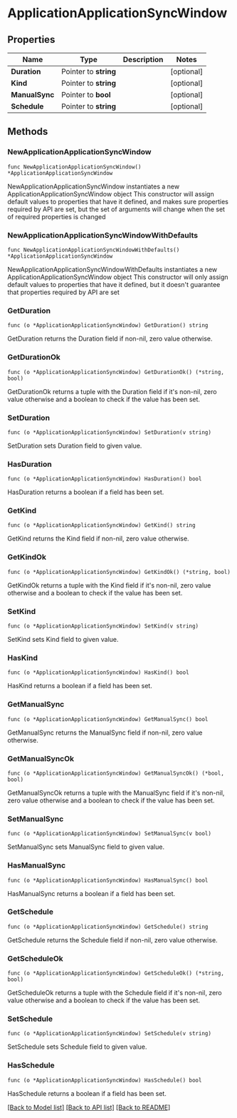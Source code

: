 # ApplicationApplicationSyncWindow

## Properties

Name | Type | Description | Notes
------------ | ------------- | ------------- | -------------
**Duration** | Pointer to **string** |  | [optional] 
**Kind** | Pointer to **string** |  | [optional] 
**ManualSync** | Pointer to **bool** |  | [optional] 
**Schedule** | Pointer to **string** |  | [optional] 

## Methods

### NewApplicationApplicationSyncWindow

`func NewApplicationApplicationSyncWindow() *ApplicationApplicationSyncWindow`

NewApplicationApplicationSyncWindow instantiates a new ApplicationApplicationSyncWindow object
This constructor will assign default values to properties that have it defined,
and makes sure properties required by API are set, but the set of arguments
will change when the set of required properties is changed

### NewApplicationApplicationSyncWindowWithDefaults

`func NewApplicationApplicationSyncWindowWithDefaults() *ApplicationApplicationSyncWindow`

NewApplicationApplicationSyncWindowWithDefaults instantiates a new ApplicationApplicationSyncWindow object
This constructor will only assign default values to properties that have it defined,
but it doesn't guarantee that properties required by API are set

### GetDuration

`func (o *ApplicationApplicationSyncWindow) GetDuration() string`

GetDuration returns the Duration field if non-nil, zero value otherwise.

### GetDurationOk

`func (o *ApplicationApplicationSyncWindow) GetDurationOk() (*string, bool)`

GetDurationOk returns a tuple with the Duration field if it's non-nil, zero value otherwise
and a boolean to check if the value has been set.

### SetDuration

`func (o *ApplicationApplicationSyncWindow) SetDuration(v string)`

SetDuration sets Duration field to given value.

### HasDuration

`func (o *ApplicationApplicationSyncWindow) HasDuration() bool`

HasDuration returns a boolean if a field has been set.

### GetKind

`func (o *ApplicationApplicationSyncWindow) GetKind() string`

GetKind returns the Kind field if non-nil, zero value otherwise.

### GetKindOk

`func (o *ApplicationApplicationSyncWindow) GetKindOk() (*string, bool)`

GetKindOk returns a tuple with the Kind field if it's non-nil, zero value otherwise
and a boolean to check if the value has been set.

### SetKind

`func (o *ApplicationApplicationSyncWindow) SetKind(v string)`

SetKind sets Kind field to given value.

### HasKind

`func (o *ApplicationApplicationSyncWindow) HasKind() bool`

HasKind returns a boolean if a field has been set.

### GetManualSync

`func (o *ApplicationApplicationSyncWindow) GetManualSync() bool`

GetManualSync returns the ManualSync field if non-nil, zero value otherwise.

### GetManualSyncOk

`func (o *ApplicationApplicationSyncWindow) GetManualSyncOk() (*bool, bool)`

GetManualSyncOk returns a tuple with the ManualSync field if it's non-nil, zero value otherwise
and a boolean to check if the value has been set.

### SetManualSync

`func (o *ApplicationApplicationSyncWindow) SetManualSync(v bool)`

SetManualSync sets ManualSync field to given value.

### HasManualSync

`func (o *ApplicationApplicationSyncWindow) HasManualSync() bool`

HasManualSync returns a boolean if a field has been set.

### GetSchedule

`func (o *ApplicationApplicationSyncWindow) GetSchedule() string`

GetSchedule returns the Schedule field if non-nil, zero value otherwise.

### GetScheduleOk

`func (o *ApplicationApplicationSyncWindow) GetScheduleOk() (*string, bool)`

GetScheduleOk returns a tuple with the Schedule field if it's non-nil, zero value otherwise
and a boolean to check if the value has been set.

### SetSchedule

`func (o *ApplicationApplicationSyncWindow) SetSchedule(v string)`

SetSchedule sets Schedule field to given value.

### HasSchedule

`func (o *ApplicationApplicationSyncWindow) HasSchedule() bool`

HasSchedule returns a boolean if a field has been set.


[[Back to Model list]](../README.md#documentation-for-models) [[Back to API list]](../README.md#documentation-for-api-endpoints) [[Back to README]](../README.md)


